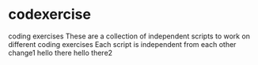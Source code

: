 # codexercise
coding exercises
These are a collection of independent scripts to work on different coding exercises
Each script is independent from each other
change1
hello there
hello there2
